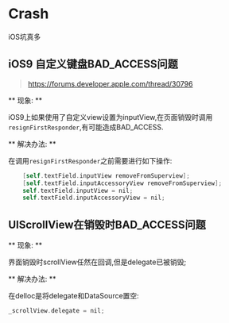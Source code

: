 # Crash

iOS坑真多

## iOS9 自定义键盘BAD_ACCESS问题

> https://forums.developer.apple.com/thread/30796

** 现象: **

iOS9上如果使用了自定义view设置为inputView,在页面销毁时调用`resignFirstResponder`,有可能造成BAD_ACCESS.

** 解决办法: **

在调用`resignFirstResponder`之前需要进行如下操作:

```objectivec
    [self.textField.inputView removeFromSuperview];
    [self.textField.inputAccessoryView removeFromSuperview];
    self.textField.inputView = nil;
    self.textField.inputAccessoryView = nil;
```

## UIScrollView在销毁时BAD_ACCESS问题

** 现象: **

界面销毁时scrollView任然在回调,但是delegate已被销毁;

** 解决办法: **

在delloc是将delegate和DataSource置空:

```objectivec
_scrollView.delegate = nil;

```
